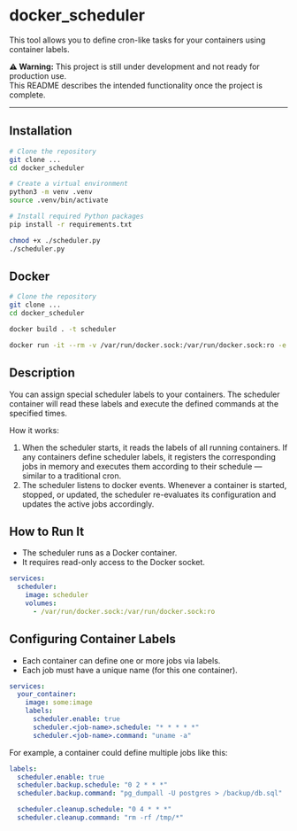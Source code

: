 # docker_scheduler

This tool allows you to define cron-like tasks for your containers using container labels.

**⚠️ Warning:** This project is still under development and not ready for production use.  
This README describes the intended functionality once the project is complete.

---

## Installation

```bash
# Clone the repository
git clone ...
cd docker_scheduler

# Create a virtual environment
python3 -m venv .venv
source .venv/bin/activate

# Install required Python packages
pip install -r requirements.txt

chmod +x ./scheduler.py
./scheduler.py
```

## Docker 

```bash
# Clone the repository
git clone ...
cd docker_scheduler

docker build . -t scheduler

docker run -it --rm -v /var/run/docker.sock:/var/run/docker.sock:ro -e TZ=Europe/Prague scheduler
```

## Description

You can assign special scheduler labels to your containers.
The scheduler container will read these labels and execute the defined commands at the specified times.

How it works:

 1. When the scheduler starts, it reads the labels of all running containers. If any containers define scheduler labels, it registers the corresponding jobs in memory and executes them according to their schedule — similar to a traditional cron.
 2. The scheduler listens to docker events. Whenever a container is started, stopped, or updated, the scheduler re-evaluates its configuration and updates the active jobs accordingly.

## How to Run It

 - The scheduler runs as a Docker container.
 - It requires read-only access to the Docker socket.

```yaml
services:
  scheduler:
    image: scheduler
    volumes:
      - /var/run/docker.sock:/var/run/docker.sock:ro
```

## Configuring Container Labels

 - Each container can define one or more jobs via labels.
 - Each job must have a unique name (for this one container).

```yaml
services:
  your_container:
    image: some:image
    labels:
      scheduler.enable: true
      scheduler.<job-name>.schedule: "* * * * *"
      scheduler.<job-name>.command: "uname -a"
```

For example, a container could define multiple jobs like this:

```yaml
labels:
  scheduler.enable: true
  scheduler.backup.schedule: "0 2 * * *"
  scheduler.backup.command: "pg_dumpall -U postgres > /backup/db.sql"

  scheduler.cleanup.schedule: "0 4 * * *"
  scheduler.cleanup.command: "rm -rf /tmp/*"
```
